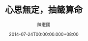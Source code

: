 ---
issue: 80
title: 心思無定，抽籤算命
author: 陳憲國
date: 2014-07-24T00:00:00.000+08:00
topic: 新知
difficulty: 2
wikidata: Q98095425
wikidata_link: https://www.wikidata.org/wiki/Q98095425
---
